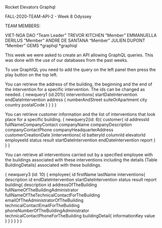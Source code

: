  Rocket Elevators Graphql

FALL-2020-TEAM-API-2 - Week 8 Odyssey

TEAM MEMBERS:

VIET-NGA DAO “Team Leader”
TREVOR KITCHEN “Member”
EMMANUELLA DERILUS “Member”
ANDRE DE SANTANA “Member”
JULIEN DUPONT “Member”
GEMS
*graphql
*graphiql

This week we were asked to create an API allowing GraphQL queries. This was done with the use of our databases from the past weeks.

To use GraphIQL you need to add the query on the left panel then press the play button on the top left.

You can retrieve the address of the building, the beginning and the end of the intervention for a specific intervention. The ids can be changed as needed.
{
newquery1 (id:201){
 interventions{
  startDateIntervention
  endDateIntervention
  address {
   numberAndStreet
   suiteOrApartment
   city
   country
   postalCode
   }
  }
 }
}

You can retrieve customer information and the list of interventions that look place for a specific building.
{
 newquery2(id: 6){
  customer{
   id
   addressId
   fullNameCompanyContact
   companyName
   companyDescription
   companyContactPhone
   companyHeadquarterAddress
   customerCreationDate
    }interventions{
      id
      batteryId
      columnId
      elevatorId
      employeeId
      status
      result
      startDateIntervention
      endDateIntervention
      report
    }
  }
}

You can retrieve all interventions carried out by a specified employee with the buildings associated with these interventions including the details (Table BuildingDetails) associated with these buildings.

{
newquery3 (id: 10)
{
 employee{
  id
  firstName
  lastName
  interventions{
   description
   id
   endDateIntervention
   startDateIntervention
   status
   result
   report
   building{
      description
      id
      addressOfTheBuilding
      fullNameOfTheBuildingAdministrator
      fullNameOfTheTechnicalContactForTheBuilding
      emailOfTheAdministratorOfTheBuilding
      technicalContactEmailForTheBuilding
      phoneNumberOfTheBuildingAdministrator
      technicalContactPhoneForTheBuilding
      buildingDetail{
      informationKey
      value
     }
    }
   }
  }
 }
}
